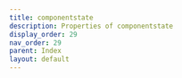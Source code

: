 ```yaml
---
title: componentstate
description: Properties of componentstate
display_order: 29
nav_order: 29
parent: Index
layout: default
---
```



